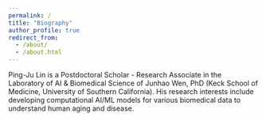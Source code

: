 ```yaml
---
permalink: /
title: "Biography"
author_profile: true
redirect_from: 
  - /about/
  - /about.html
---
```


Ping-Ju Lin is a Postdoctoral Scholar - Research Associate in the Laboratory of AI & Biomedical Science of Junhao Wen, PhD (Keck School of Medicine, University of Southern California). His research interests include developing computational AI/ML models for various biomedical data to understand human aging and disease.
